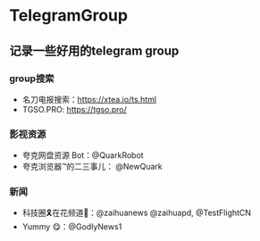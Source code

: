 # TelegramGroup

## 记录一些好用的telegram group



### group搜索

* 名刀电报搜索：https://xtea.io/ts.html
* TGSO.PRO: https://tgso.pro/



### 影视资源

*  夸克网盘资源 Bot：@QuarkRobot
*  夸克浏览器™的二三事儿： @NewQuark




### 新闻

* 科技圈🎗在花频道📮：@zaihuanews  @zaihuapd, @TestFlightCN
* Yummy 😋：@GodlyNews1

